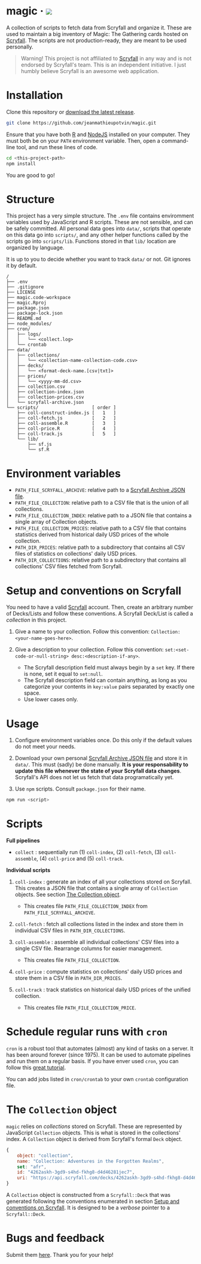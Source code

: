 # magic · ![](https://img.shields.io/badge/version-1.3.1-blue?style=flat-square)

A collection of scripts to fetch data from Scryfall and organize it. These are
used to maintain a big inventory of Magic: The Gathering cards hosted on 
[Scryfall](https://scryfall.com/). The scripts are not production-ready, they
are meant to be used personally.

> Warning! This project is not affiliated to [Scryfall](https://scryfall.com/)
> in any way and is not endorsed by Scryfall's team. This is an independent
> initiative. I just humbly believe Scryfall is an awesome web application.

# Installation

Clone this repository or
[download the latest release](https://github.com/jeanmathieupotvin/magic/releases).

```bash
git clone https://github.com/jeanmathieupotvin/magic.git
```

Ensure that you have both [R](https://www.r-project.org/) and 
[NodeJS](https://nodejs.dev/) installed on your computer. They must both be on
your `PATH` environment variable. Then, open a command-line tool, and run these
lines of code.

```bash
cd <this-project-path>
npm install
```

You are good to go!

# Structure

This project has a very simple structure. The `.env` file contains enviromment 
variables used by JavaScript and R scripts. These are not sensible, and can be
safely committed. All personal data goes into `data/`, scripts that operate on
this data go into `scripts/`, and any other helper functions called by the
scripts go into `scripts/lib`. Functions stored in that `lib/` location are
organized by language.

It is up to you to decide whether you want to track `data/` or not. Git
ignores it by default.

```
/
├── .env
├── .gitignore
├── LICENSE
├── magic.code-workspace
├── magic.Rproj
├── package.json
├── package-lock.json
├── README.md
├── node_modules/
├── cron/
│   ├── logs/
│   │   └── <collect.log>
│   └── crontab
├── data/
│   ├── collections/
│   │   └── <collection-name-collection-code.csv>
│   ├── decks/
│   │   └── <format-deck-name.[csv|txt]>
│   ├── prices/
│   │   └── <yyyy-mm-dd.csv>
│   ├── collection.csv
│   ├── collection-index.json
│   ├── collection-prices.csv
│   └── scryfall-archive.json
└── scripts/                    [ order ]
    ├── coll-construct-index.js [   1   ]
    ├── coll-fetch.js           [   2   ]
    ├── coll-assemble.R         [   3   ]
    ├── coll-price.R            [   4   ]
    ├── coll-track.js           [   5   ]
    └── lib/
        ├── sf.js
        └── sf.R
```

# Environment variables

- `PATH_FILE_SCRYFALL_ARCHIVE`: relative path to a 
[Scryfall Archive JSON file](https://scryfall.com/settings/archive).
- `PATH_FILE_COLLECTION`: relative path to a CSV file that is the
union of all collections.
- `PATH_FILE_COLLECTION_INDEX`: relative path to a JSON file that contains a
single array of Collection objects.
- `PATH_FILE_COLLECTION_PRICES`: relative path to a CSV file that contains
statistics derived from historical daily USD prices of the whole collection.
- `PATH_DIR_PRICES`: relative path to a subdirectory that contains all CSV files
of statistics on collections' daily USD prices.
- `PATH_DIR_COLLECTIONS`: relative path to a subdirectory that contains all 
collections' CSV files fetched from Scryfall.

# Setup and conventions on Scryfall

You need to have a valid [Scryfall](https://scryfall.com/) account. Then, create
an arbitrary number of Decks/Lists and follow these conventions. A Scryfall
Deck/List is called a *collection* in this project.

1. Give a name to your collection. Follow this convention: `Collection: <your-name-goes-here>`.
2. Give a description to your collection. Follow this convention:
`set:<set-code-or-null-string> desc:<description-if-any>`.
    
    - The Scryfall description field must always begin by a `set` key. If there
    is none, set it equal to `set:null`.
    - The Scryfall description field can contain anything, as long as you
    categorize your contents in `key:value` pairs separated by exactly one space.
    - Use lower cases only.

# Usage

1. Configure environment variables once. Do this only if the default values 
do not meet your needs.

2. Download your own personal 
[Scryfall Archive JSON file](https://scryfall.com/settings/archive) and store it
in `data/`. This must (sadly) be done manually. **It is your responsability to
update this file whenever the state of your Scryfall data changes**. Scryfall's
API does not let us fetch that data programatically yet.

3. Use `npm` scripts. Consult `package.json` for their name.

```bash
npm run <script>
```

# Scripts

**Full pipelines**
- `collect` : sequentially run (1) `coll-index`, (2) `coll-fetch`, 
(3) `coll-assemble`, (4) `coll-price` and (5) `coll-track`.

**Individual scripts**
1. `coll-index` : generate an index of all your collections stored on Scryfall. 
This creates a JSON file that contains a single array of `Collection` objects.
See section [The Collection object](#the-collection-object). 
    + This creates file `PATH_FILE_COLLECTION_INDEX` from `PATH_FILE_SCRYFALL_ARCHIVE`.

2. `coll-fetch` : fetch all collections listed in the index and store them in 
individual CSV files in `PATH_DIR_COLLECTIONS`.

3. `coll-assemble` : assemble all individual collections' CSV files into a 
single CSV file. Rearrange columns for easier management.
    + This creates file `PATH_FILE_COLLECTION`.

4. `coll-price` : compute statistics on collections' daily USD prices and store
them in a CSV file in `PATH_DIR_PRICES`.

5. `coll-track` : track statistics on historical daily USD prices of the unified
collection.
    + This creates file `PATH_FILE_COLLECTION_PRICE`.

# Schedule regular runs with `cron`

`cron` is a robust tool that automates (almost) any kind of tasks on a server.
It has been around forever (since 1975). It can be used to automate pipelines
and run them on a regular basis. If you have enver used `cron`, you can follow
this [great tutorial](https://www.digitalocean.com/community/tutorials/how-to-use-cron-to-automate-tasks-ubuntu-1804).

You can add jobs listed in `cron/crontab` to your own `crontab` configuration file. 

# The `Collection` object

`magic` relies on *collections* stored on Scryfall. These are represented by
JavaScript `Collection` objects. This is what is stored in the collections'
index. A `Collection` object is derived from Scryfall's formal `Deck` object.

```js
{
    object: "collection",
    name: "Collection: Adventures in the Forgotten Realms",
    set: "afr",
    id: "4262askh-3gd9-s4hd-fkhg8-d4d46281jec7",
    uri: "https://api.scryfall.com/decks/4262askh-3gd9-s4hd-fkhg8-d4d46281jec7"
}
```

A `Collection` object is constructed from a `Scryfall::Deck` that was generated
following the conventions enumerated in section
[Setup and conventions on Scryfall](#setup-and-conventions-on-scryfall). It is
designed to be a *verbose* pointer to a `Scryfall::Deck`.

# Bugs and feedback

Submit them [here](https://github.com/jeanmathieupotvin/magic/issues/new).
Thank you for your help!
